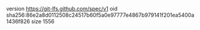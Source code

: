 version https://git-lfs.github.com/spec/v1
oid sha256:86e2a8d0112508c24517b60f5a0e97777e4867b979141f201ea5400a1436f826
size 1556
